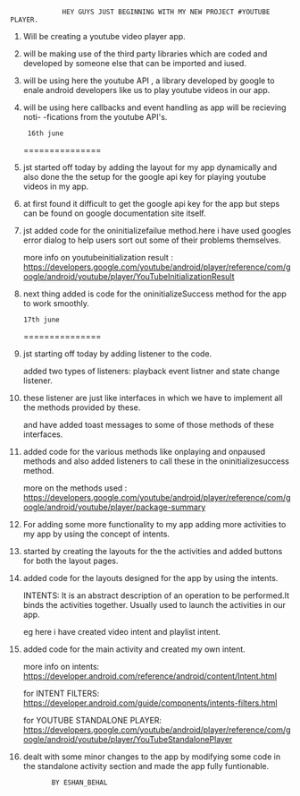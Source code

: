                  HEY GUYS JUST BEGINNING WITH MY NEW PROJECT #YOUTUBE PLAYER.


1. Will be creating a youtube video player app.

2. will be making use of the third party libraries which are coded and developed
   by someone else that can be imported and iused.

3. will be using here the youtube API , a library developed by google to enale 
   android developers like us to play youtube videos in our app.

4. will be using here callbacks and event handling as app will be recieving noti-
   -fications from the youtube API's.



        16th june
     ===============

1. jst started off today by adding the layout for my app dynamically and also done the
   the setup for the google api key for playing youtube videos in my app.

2. at first found it difficult to get the google api key for the app but steps can be found on 
   google documentation site itself.

3. jst added code for the oninitializefailue method.here i have used googles error dialog to help
   users sort out some of their problems themselves.

   more info on youtubeinitialization result : https://developers.google.com/youtube/android/player/reference/com/google/android/youtube/player/YouTubeInitializationResult


4. next thing added is code for the oninitializeSuccess method for the app to work smoothly.



       17th june
    ===============

1. jst starting off today by adding listener to the code.

   added two types of listeners: playback event listner and state change listener.

2. these listener are just like interfaces in which we have to implement all the methods provided
   by these.

   and have added toast messages to some of those methods of these interfaces.

3. added code for the various methods like onplaying and onpaused methods and also added listeners to 
   call these in the oninitializesuccess method.

   more on the methods used : https://developers.google.com/youtube/android/player/reference/com/google/android/youtube/player/package-summary

4. For adding some more functionality to my app adding more activities to my app by using the 
   concept of intents.

5. started by creating the layouts for the the activities and added buttons for both the layout pages.

6. added code for the layouts designed for the app by using the intents.

   INTENTS: It is an abstract description of an operation to be performed.It binds the activities together.
   Usually used to launch the activities in our app.

   eg here i have created video intent and playlist intent.

7. added code for the main activity and created my own intent.

   more info on intents: https://developer.android.com/reference/android/content/Intent.html

   for INTENT FILTERS: https://developer.android.com/guide/components/intents-filters.html

   for YOUTUBE STANDALONE PLAYER: https://developers.google.com/youtube/android/player/reference/com/google/android/youtube/player/YouTubeStandalonePlayer

8. dealt with some minor changes to the app by modifying some code in the standalone activity section and
   made the app fully funtionable.











              BY ESHAN_BEHAL


      